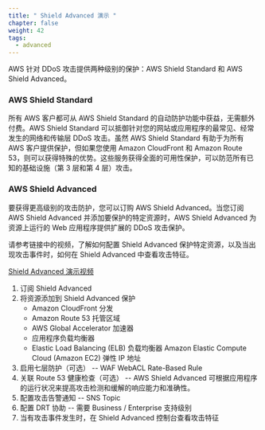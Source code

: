 ```yaml
---
title: " Shield Advanced 演示 "
chapter: false
weight: 42
tags:
  - advanced
---
```



AWS 针对 DDoS 攻击提供两种级别的保护：AWS Shield Standard 和 AWS Shield Advanced。

### AWS Shield Standard
所有 AWS 客户都可从 AWS Shield Standard 的自动防护功能中获益，无需额外付费。AWS Shield Standard 可以抵御针对您的网站或应用程序的最常见、经常发生的网络和传输层 DDoS 攻击。虽然 AWS Shield Standard 有助于为所有 AWS 客户提供保护，但如果您使用 Amazon CloudFront 和 Amazon Route 53，则可以获得特殊的优势。这些服务获得全面的可用性保护，可以防范所有已知的基础设施（第 3 层和第 4 层）攻击。

### AWS Shield Advanced
要获得更高级别的攻击防护，您可以订购 AWS Shield Advanced。当您订阅 AWS Shield Advanced 并添加要保护的特定资源时，AWS Shield Advanced 为资源上运行的 Web 应用程序提供扩展的 DDoS 攻击保护。

请参考链接中的视频，了解如何配置 Shield Advanced 保护特定资源，以及当出现攻击事件时，如何在 Shield Advanced 中查看攻击特征。

[Shield Advanced 演示视频](https://hxh-public.s3.cn-north-1.amazonaws.com.cn/ShieldAdvancedDemo.mp4)

1. 订阅 Shield Advanced
2. 将资源添加到 Shield Advanced 保护
   - Amazon CloudFront 分发
   - Amazon Route 53 托管区域
   - AWS Global Accelerator 加速器
   - 应用程序负载均衡器
   - Elastic Load Balancing (ELB) 负载均衡器
Amazon Elastic Compute Cloud (Amazon EC2) 弹性 IP 地址
3. 启用七层防护（可选） -- WAF WebACL Rate-Based Rule
4. 关联 Route 53 健康检查（可选） -- AWS Shield Advanced 可根据应用程序的运行状况来提高攻击检测和缓解的响应能力和准确性。
5. 配置攻击告警通知 -- SNS Topic
6. 配置 DRT 协助 -- 需要 Business / Enterprise 支持级别
7. 当有攻击事件发生时，在 Shield Advanced 控制台查看攻击特征